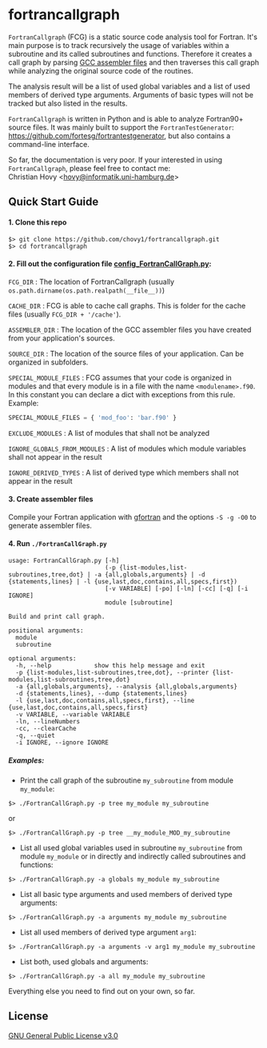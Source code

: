 # fortrancallgraph

`FortranCallgraph` (FCG) is a static source code analysis tool for Fortran. 
It's main purpose is to track recursively the usage of variables within a subroutine and its called subroutines and functions.
Therefore it creates a call graph by parsing [GCC assembler files](https://gcc.gnu.org/onlinedocs/gcc/Overall-Options.html#index-S) and then traverses this call graph while analyzing the original source code of the routines.

The analysis result will be a list of used global variables and a list of used members of derived type arguments. 
Arguments of basic types will not be tracked but also listed in the results.

`FortranCallgraph` is written in Python and is able to analyze Fortran90+ source files. It was mainly built to support the `FortranTestGenerator`: https://github.com/fortesg/fortrantestgenerator, but also contains a command-line interface.

So far, the documentation is very poor. If your interested in using `FortranCallgraph`, please feel free to contact me:   
Christian Hovy <<hovy@informatik.uni-hamburg.de>>

## Quick Start Guide

#### 1. Clone this repo

```
$> git clone https://github.com/chovy1/fortrancallgraph.git
$> cd fortrancallgraph
```

#### 2. Fill out the configuration file [config_FortranCallGraph.py](config_FortranCallGraph.py):

`FCG_DIR` : The location of FortranCallgraph (usually `os.path.dirname(os.path.realpath(__file__))`)

`CACHE_DIR` : FCG is able to cache call graphs. This is folder for the cache files (usually `FCG_DIR + '/cache'`).

`ASSEMBLER_DIR` : The location of the GCC assembler files you have created from your application's sources.

`SOURCE_DIR` : The location of the source files of your application. Can be organized in subfolders.

`SPECIAL_MODULE_FILES` : FCG assumes that your code is organized in modules and that every module is in a file with the name `<modulename>.f90`. In this constant you can declare a dict with exceptions from this rule.
Example:  
```python
SPECIAL_MODULE_FILES = { 'mod_foo': 'bar.f90' }
```
`EXCLUDE_MODULES` : A list of modules that shall not be analyzed

`IGNORE_GLOBALS_FROM_MODULES` : A list of modules which module variables shall not appear in the result

`IGNORE_DERIVED_TYPES` : A list of derived type which members shall not appear in the result

#### 3. Create assembler files

Compile your Fortran application with [gfortran](https://gcc.gnu.org/fortran) and the options `-S -g -O0` to generate assembler files.

#### 4. Run `./FortranCallGraph.py`

```
usage: FortranCallGraph.py [-h]
                           (-p {list-modules,list-subroutines,tree,dot} | -a {all,globals,arguments} | -d {statements,lines} | -l {use,last,doc,contains,all,specs,first})
                           [-v VARIABLE] [-po] [-ln] [-cc] [-q] [-i IGNORE]
                           module [subroutine]

Build and print call graph.

positional arguments:
  module
  subroutine

optional arguments:
  -h, --help            show this help message and exit
  -p {list-modules,list-subroutines,tree,dot}, --printer {list-modules,list-subroutines,tree,dot}
  -a {all,globals,arguments}, --analysis {all,globals,arguments}
  -d {statements,lines}, --dump {statements,lines}
  -l {use,last,doc,contains,all,specs,first}, --line {use,last,doc,contains,all,specs,first}
  -v VARIABLE, --variable VARIABLE
  -ln, --lineNumbers
  -cc, --clearCache
  -q, --quiet
  -i IGNORE, --ignore IGNORE
```
##### Examples:

* Print the call graph of the subroutine `my_subroutine` from module `my_module`:  
```
$> ./FortranCallGraph.py -p tree my_module my_subroutine
```
or  
```
$> ./FortranCallGraph.py -p tree __my_module_MOD_my_subroutine
```

* List all used global variables used in subroutine `my_subroutine` from module `my_module` or in directly and indirectly called subroutines and functions:  
```
$> ./FortranCallGraph.py -a globals my_module my_subroutine
```  

* List all basic type arguments and used members of derived type arguments:  
```
$> ./FortranCallGraph.py -a arguments my_module my_subroutine
```  

* List all used members of derived type argument `arg1`:  
```
$> ./FortranCallGraph.py -a arguments -v arg1 my_module my_subroutine
```  

* List both, used globals and arguments:  
```
$> ./FortranCallGraph.py -a all my_module my_subroutine
```

Everything else you need to find out on your own, so far.

## License

[GNU General Public License v3.0](LICENSE)
